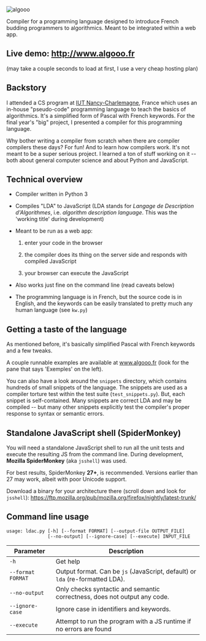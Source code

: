 ![](http://www.algooo.fr/algooo50_black.png "algooo")

Compiler for a programming language designed to introduce French budding
programmers to algorithmics. Meant to be integrated within a web app. 

## Live demo: http://www.algooo.fr

(may take a couple seconds to load at first, I use a very cheap hosting plan)


## Backstory

I attended a CS program at [IUT
Nancy-Charlemagne](http://iut-charlemagne.univ-lorraine.fr), France which uses
an in-house "pseudo-code" programming language to teach the basics of
algorithmics. It's a simplified form of Pascal with French keywords. For the
final year's "big" project, I presented a compiler for this programming
language.

Why bother writing a compiler from scratch when there are compiler compilers
these days? For fun! And to learn how compilers work. It's not meant to be a
super serious project. I learned a ton of stuff working on it -- both about
general computer science and about Python and JavaScript.

## Technical overview

- Compiler written in Python 3

- Compiles "LDA" to JavaScript (LDA stands for *Langage de Description
  d'Algorithmes*, i.e. *algorithm description language*. This was the 'working
  title' during development)

- Meant to be run as a web app: 

	1. enter your code in the browser
	
	2. the compiler does its thing on the server side and responds with
	   compiled JavaScript

	3. your browser can execute the JavaScript
	
- Also works just fine on the command line (read caveats below)

- The programming language is in French, but the source code is in English, and
  the keywords can be easily translated to pretty much any human language (see
  `kw.py`)


## Getting a taste of the language

As mentioned before, it's basically simplified Pascal with French keywords and
a few tweaks.

A couple runnable examples are available at www.algooo.fr (look for the pane
that says 'Exemples' on the left).

You can also have a look around the `snippets` directory, which contains
hundreds of small snippets of the language. The snippets are used as a compiler
torture test within the test suite (`test_snippets.py`). But, each snippet is
self-contained. Many snippets are correct LDA and may be compiled -- but many
other snippets explicitly test the compiler's proper response to syntax or
semantic errors.


## Standalone JavaScript shell (SpiderMonkey)

You will need a standalone JavaScript shell to run all the unit tests and
execute the resulting JS from the command line. During development, **Mozilla
SpiderMonkey** (aka `jsshell`) was used.

For best results, SpiderMonkey **27+**, is recommended. Versions earlier than
27 may work, albeit with poor Unicode support.

Download a binary for your architecture there (scroll down and look for
`jsshell`):
https://ftp.mozilla.org/pub/mozilla.org/firefox/nightly/latest-trunk/ 


## Command line usage

	usage: ldac.py [-h] [--format FORMAT] [--output-file OUTPUT_FILE]
				   [--no-output] [--ignore-case] [--execute] INPUT_FILE

Parameter         | Description
----------------- | -----------------------------------------------------------
`-h`              | Get help
`--format FORMAT` | Output format. Can be `js` (JavaScript, default) or `lda` (re-formatted LDA).
`--no-output`     | Only checks syntactic and semantic correctness, does not output any code.
`--ignore-case`   | Ignore case in identifiers and keywords.
`--execute`       | Attempt to run the program with a JS runtime if no errors are found


